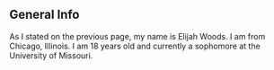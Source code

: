 ## General Info

As I stated on the previous page, my name is Elijah Woods.
I am from Chicago, Illinois.
I am 18 years old and currently a sophomore at the University of Missouri.
